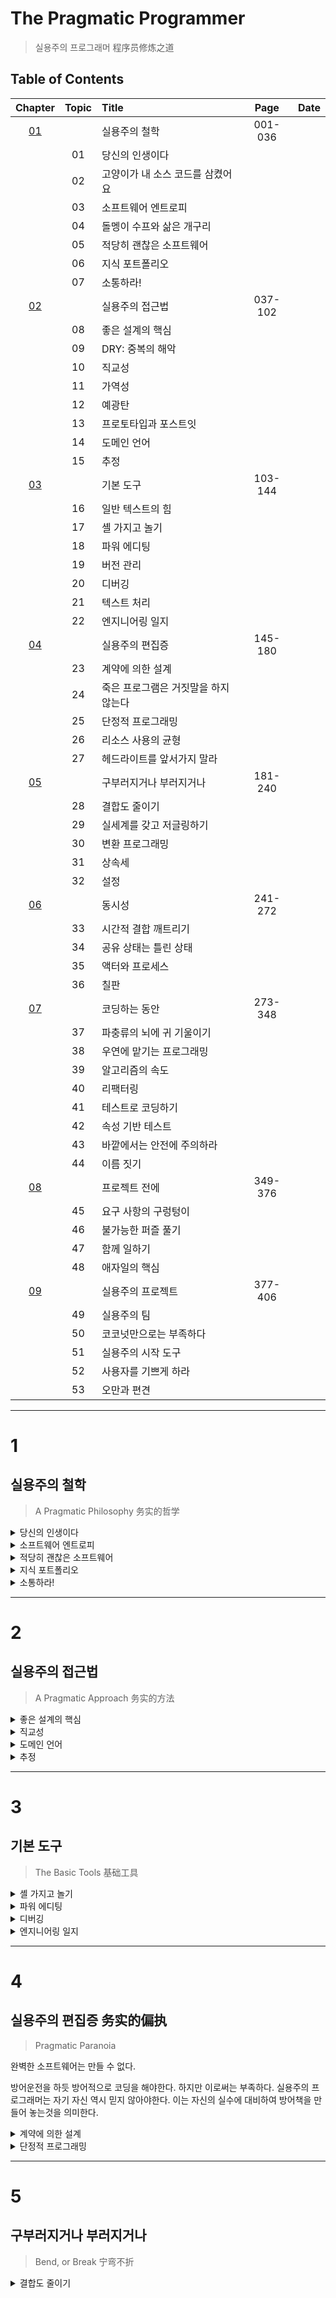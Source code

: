 # The Pragmatic Programmer

> 실용주의 프로그래머 程序员修炼之道

## Table of Contents

| Chapter  | Topic | Title                                |  Page   | Date |
| :------: | :---: | :----------------------------------- | :-----: | :--: |
| [01](#1) |       | 실용주의 철학                        | 001-036 |      |
|          |  01   | 당신의 인생이다                      |         |      |
|          |  02   | 고양이가 내 소스 코드를 삼켰어요     |         |      |
|          |  03   | 소프트웨어 엔트로피                  |         |      |
|          |  04   | 돌멩이 수프와 삶은 개구리            |         |      |
|          |  05   | 적당히 괜찮은 소프트웨어             |         |      |
|          |  06   | 지식 포트폴리오                      |         |      |
|          |  07   | 소통하라!                            |         |      |
| [02](#2) |       | 실용주의 접근법                      | 037-102 |      |
|          |  08   | 좋은 설계의 핵심                     |         |      |
|          |  09   | DRY: 중복의 해악                     |         |      |
|          |  10   | 직교성                               |         |      |
|          |  11   | 가역성                               |         |      |
|          |  12   | 예광탄                               |         |      |
|          |  13   | 프로토타입과 포스트잇                |         |      |
|          |  14   | 도메인 언어                          |         |      |
|          |  15   | 추정                                 |         |      |
| [03](#3) |       | 기본 도구                            | 103-144 |      |
|          |  16   | 일반 텍스트의 힘                     |         |      |
|          |  17   | 셸 가지고 놀기                       |         |      |
|          |  18   | 파워 에디팅                          |         |      |
|          |  19   | 버전 관리                            |         |      |
|          |  20   | 디버깅                               |         |      |
|          |  21   | 텍스트 처리                          |         |      |
|          |  22   | 엔지니어링 일지                      |         |      |
| [04](#4) |       | 실용주의 편집증                      | 145-180 |      |
|          |  23   | 계약에 의한 설계                     |         |      |
|          |  24   | 죽은 프로그램은 거짓말을 하지 않는다 |         |      |
|          |  25   | 단정적 프로그래밍                    |         |      |
|          |  26   | 리소스 사용의 균형                   |         |      |
|          |  27   | 헤드라이트를 앞서가지 말라           |         |      |
| [05](#5) |       | 구부러지거나 부러지거나              | 181-240 |      |
|          |  28   | 결합도 줄이기                        |         |      |
|          |  29   | 실세계를 갖고 저글링하기             |         |      |
|          |  30   | 변환 프로그래밍                      |         |      |
|          |  31   | 상속세                               |         |      |
|          |  32   | 설정                                 |         |      |
| [06](#6) |       | 동시성                               | 241-272 |      |
|          |  33   | 시간적 결합 깨트리기                 |         |      |
|          |  34   | 공유 상태는 틀린 상태                |         |      |
|          |  35   | 액터와 프로세스                      |         |      |
|          |  36   | 칠판                                 |         |      |
| [07](#7) |       | 코딩하는 동안                        | 273-348 |      |
|          |  37   | 파충류의 뇌에 귀 기울이기            |         |      |
|          |  38   | 우연에 맡기는 프로그래밍             |         |      |
|          |  39   | 알고리즘의 속도                      |         |      |
|          |  40   | 리팩터링                             |         |      |
|          |  41   | 테스트로 코딩하기                    |         |      |
|          |  42   | 속성 기반 테스트                     |         |      |
|          |  43   | 바깥에서는 안전에 주의하라           |         |      |
|          |  44   | 이름 짓기                            |         |      |
| [08](#8) |       | 프로젝트 전에                        | 349-376 |      |
|          |  45   | 요구 사항의 구렁텅이                 |         |      |
|          |  46   | 불가능한 퍼즐 풀기                   |         |      |
|          |  47   | 함께 일하기                          |         |      |
|          |  48   | 애자일의 핵심                        |         |      |
| [09](#9) |       | 실용주의 프로젝트                    | 377-406 |      |
|          |  49   | 실용주의 팀                          |         |      |
|          |  50   | 코코넛만으로는 부족하다              |         |      |
|          |  51   | 실용주의 시작 도구                   |         |      |
|          |  52   | 사용자를 기쁘게 하라                 |         |      |
|          |  53   | 오만과 편견                          |         |      |

---

# 1

## 실용주의 철학

> A Pragmatic Philosophy 务实的哲学

<details><summary>당신의 인생이다</summary>

> It’s Your Life 人生是你的

우리의 인생은 우리가 만들어야 한다. 불만에 갖혀있지 말고 변화를 시도하라.

구직자에게 주도권이 있는 직업 순위중 소프트웨어 개발자는 윗부분에 위치한다.

변화를 피하지 말고 직접 부딪혀라. 주도적으로 행동하여 기회를 잡기.

- 기술에 뒤쳐지는 것 같음 → 여가 시간을 쪼개 공부하기
- 원격 근무를 하고 싶음 → 가능한지 물어보기 → 다른 곳 찾기

</details>

<details><summary>소프트웨어 엔트로피</summary>

> Software Entropy 软件的熵

- Software Entropy  
  소프트웨어의 복잡성이나 무질서도를 측정하는 메트릭.
  - Entropy: 시스템/데이터의 무질서도.
    - 엔트로피 높음: 무질서함이 높음
      - 유지보수 난이도 ↑
      - 버그 발생 ↑
      - 확장 난이도 ↑
    - 엔트로피 낮음: 정돈되고 구조화된 상태

소프트웨어 무질서도가 증가하면서 소프트웨어 부패가 심해진다.

- 소프트웨어 부패 == 기술 부채

소프트웨어에서도 깨진창문 이론이 적용된다.

- 소프트웨어에서의 깨진 창문:

  - 나쁜 설계.
  - 잘못된 결정.
  - 형편없는 코드.
  - 경영상의 잘못된 결정.

- '나중에'란 없다, 발견한 즉시 깨진 창문을 수리해야 한다.
  - 고칠 시간 부족: 판자로 덮어두기라도 하기
    - 주석처리, dummy 데이터로 교체 등
- 방치는 부패를 가속화 시킴.

</details>

<details><summary>적당히 괜찮은 소프트웨어</summary>

> Good-Enough Software 够好即可的软件

필요 이상으로 소프트웨어를 좋게 만드려다 되려 망칠 수 있다, `적당히 괜찮은` 소프트웨어를 만들도록 해보자.

- 적당히 괜찮은:

  - 짧은 작업기간 안에 만든, 마음에 평화를 유지할 수 있는 수준.

- 생각해보기:
  1. 사용자는 모든 버그를 제거할 때까지 기다릴 수 있을까?
  1. 복잡한 소프트웨어를 사용하면서 어느 정도의 버그는 감내할까?
  1. 아니면 결함이 더 적은 간단한 소프트웨어를 선택할까?

### 타협 과정에 사용자를 참여시켜라

- 소프트웨어가 얼마나 좋아야 하는지?
- 품질을 요구 사항으로 만들어라.
- 주의할 점: 불가능한 시간 약속을하지 않기.
  - 시스템 풀질 저하.
  - 되려 기본적인 것이 빠질 수 도 있음.
  - 전문가답지 못함.

### 멈춰야 할 때를 알라

- 프로그래밍은 그림 그리기와 유사하다.
  - 세부 묘사를 멈추지 않고 지속하고 지속하다보면 그림이 망가지듯 완벽해 보이지 않는 프로그램이더라도 적당한 때 작업을 멈추자.
- 기능 블로트(feature bloat)를 주의할 것.
  - 필요 이상의 많은 기능 == 늘어나는 버그 및 높아지는 보안 취약점
    - 복잡한 사용자 인터페이스.
    - 학습 곡선의 증가.
    - 유지보수 비용의 증가.
  - 기능 블로트 방지하는 법:
    - 핵심 기능에 집중.
    - 사용자의 요구를 이해할 것.

</details>

<details><summary>지식 포트폴리오</summary>

> Your Knowledge Portfolio 知识组合

`지식에 대한 투자가 언제나 최고의 이윤을 낸다. - Benjamin Franklin`

지식과 경험은 중요한 자산이지만 기한이 있는 자산이다. 전략 자산으로서 새로운 것을 배우는 능력을 키워야 한다.

지식 포트폴리오는 투자 포트폴리오 관리와 유사.

- 주기적인 투자
  - 지식 향상을 위해 주기적으로 시간과 노력을 투자.
- 다각화
  - 여러 분야와 주제에 걸쳐 넓은 범위의 지식을 확보.
  - 현재 작업에 사용하는 기술에 관해서는 깊이있게 알아야 함.
- 리스크 관리
- 싸게 사서 비싸게 팔기
  - 저평가된 지식 찾기: 새롭게 떠오르는 기술이 인기를 끌기 전에 미리 알고 학습보기.
- 검토 및 재조정

### 목표

- 매년 새로운 언어를 최소 하나는 배워라.
  - 다른 언어는 동일한 문제를 다르게 풀기에 사고 확장에 도움이 됨.
- 기술 서적을 한 달에 한 권씩 읽어라.
  - 현재 프로젝트와 관련 있는 주제의 기술 서적을 읽기.
- 기술 서적이 아닌 책도 읽어라.
  - 사람에 관한 이해를 돕는 책.
- 수업을 들어라.
- 지역 사용자 단체나 모임에 참여하라.
  - 고립은 경력에 치명적.
  - 회사밖 사람들과의 네트워킹.
- 다른 환경에서 실험해 보라.
- 요즘 흐름을 놓치지 말라.
  - 기술 뉴스, 게시물 등.

배운 지식들을 교접하여, 현재 프로젝트에 적용해 보자.

### 비판적 사고

Input된 지식에 대해 비판적으로 분석하기.

- 왜냐고 다섯번 묻기
  - 왜라는 질문은 근본 원인에 가깝게 갈 수 있도록 한다.
- 누구에게 이익이 되나?
  - 돈의 흐름을 보면 분석이 쉬워짐.
- 어떤 맥락인가?
  - 전제 조건은 무엇인가?
  - 장기, 단기적 여파는 무엇인가?
- 언제 혹은 어디서 효과가 있을까?
- 왜 이것이 문제인가?

</details>

<details><summary>소통하라!</summary>

> Communicate! 交流！

실용적인 발상과 훌륭한 아이디어는 소통 없이는 아무 효용이 없다.

개발자는 여러 입장에서 소통할 수 있어야 한다.

### 청중을 알라

- 청중에 맞추어 전달하려는 내용을 잘 전달하고 있는가?
- 청중의 요구, 관심, 그리고 능력 이해하기.
- 피드백 모으기.
  - 질문을 기다리기보단 먼저 묻기.

### 말하고 싶은 게 무엇인지 알라

> `상대가 무엇을 원하는지 알았다면 원하는 것을 이루어 주자.`

- 무엇을 말할지 미리 계획하기.
  - 개요 작성.
  - 자문.
  - 내용 다듬기.

### 때를 골라라

- 청중이 듣기 적합한 때를 골라야 한다. 말하는 시점도 중요.

### 스타일을 골라라

- 청중에 알맞는 전달 스타일을 고르자.
- 상대방의 기술 수준 파악하기.
  - 전문가? 신참? etc.

### 멋져 보이게 하라

- 매력적이게 보이도록 하는 것도 중요.
  - 스타일과 레이아웃 신경쓰기.
  - 맞춤법 확인.
  - 일관된 결과물 만들기.

### 청중을 참여시켜라

- 가능하다면 독자가 문서 초안에 참여하도록 할것.
  - 피드백 받기.
  - 요구 사항 확인하기.

### 경청하라

- 경청 받고 싶으면 우선 경청해줄 것.
- 회의를 대화로 바꾸는 것도 좋은 방법.

### 응답하라

- 이메일과 음성 메시지에 답 빼먹지 말고 할 것.
  - 그냥 넘어가는 무례함을 범하지 않기.

### 문서화

- 문서작업은 불가피하기 해야 할 일이 아니다.
  - `문서를 애초부터 포함하고, 나중에 집어넣으려고 하지 말라.`
- 외부로 노출하는 함수에는 주석을 달자.
- 코드의 주석:
  - 코드의 용도와 목적.
  - e.g. 기술적인 절충점, 어떤 결정의 이유, 폐기한 다른 대안 etc.

</details>

---

# 2

## 실용주의 접근법

> A Pragmatic Approach 务实的方法

<details><summary>좋은 설계의 핵심</summary>

> The Essence of Good Design 优秀设计的精髓

`좋은 설계는 나쁜 설계보다 바꾸기 쉽다.`

### ETC는 규칙이 아니라 가치

> 가치: 결정을 내릴 수 있게 도움을 줌.

- ETC: Easier to Change 容易变更
  - 결합도 줄이기
  - 단일 책임 원칙 (single responsibility principle)
    - 모듈 하나만 바꾸면 됨.
  - 좋은 이름 짓기
    - 코드르 바꾸기 위해서는 코드를 읽어야 함. 좋은 이름 → 코드를 읽기 좋게 만듬.

**습관화 하기:**

- 코드 작성/변경 시 자신에게 질문: `'방금 적용한 부분으로 인해 전체 시스템을 바꾸기 쉽게 했을까? 아님 어렵게 만들었을까?'`

**현재 시스템, 코드의 요구사항 또는 기능이 어떤 모습으로 변화될 지 잘 모르겠을 경우:**

- ETC 의 길을 택할 것.
  - 모든 코드를 교체할 수 있게 작성. (극단적으로 보이더라도...)
  - 코드의 결합도 ↓
  - 응집도 ↑

</details>

<details><summary>직교성</summary>

> Orthogonality 正交性

<img src="https://github.com/8luebottle/Dev-Bookshelf/assets/48475824/984e63a1-a138-4cd3-941e-f8e75f79ddc0" alt="Orthogonality" title="Orthogonality" width="300">

- 직각으로 만나는 두 직선은(직교) 독립적이다.

  - 직교성을 지닌 기능은 독립적이어서 서로 영향을 주지 않는다.
  - 결합도 줄이기.
  - 종속성이 없으므로 유지보수가 수월함.
  - 자족적(self-contained)인 컴포넌트

- 관련 없는 것들 간에 서로 영향이 없도록 하라.

**직교적 시스템의 장점:**

- 생산성 향상

  - 고쳐야 하는 코드가 줄어들어 개발 시간과 테스트 시간이 줄어듬.
  - 높은 재사용성: 시스템이 느슨하게 결합되어 있으므로 재조합 및 개량이 쉬워짐.

- 리스크 감소

  - 감염된 코드가 격리되어 있음.
  - 시스템이 잘 꺼지지 않음.
  - 테스트 설계/실행이 수월함.
  - 제품/플랫폼에 덜 종속됨.

**설계:**

- 설계가 직교적인지 확인하는 법:
  - `특정 기능에 대한 요구 사항을 변경하는 경우 몇 개의 모듈이 영향을 받는가?`
    - 직교적이라면 답은 하나, 아니라면 여러개.

**툴킷과 라이브러리**

- 외부 툴을 도입시 주의해야 한다. 툴킷이나 라이브러리가 시스템의 직교성을 해치지는 않는지 확인 필요.

**코딩:**

> 코딩시 직교성 유지하는 법

- 코드의 결합도 줄이기
  - 부끄럼쟁이 코드 작성하기.
    - 불필요한 것은 다른 모듈에 보여주지 X.
    - 다른 모듈에 의존하지 않는 코드 작성하기.
- 전역 데이터 피하기
  - 전역 데이터를 참조한다는 것은 해당 데이터를 공유하는 다른 컴포넌트와 묶인다는 것.
  - 싱글턴 사용도 주의. 불필요한 결합을 만들 수 있음.
- 유사한 함수 피하기.
  - 중복된 코드는 문제가 있다는 증거.

Refactoring: 자신이 작성하는 코드를 항상 비판적으로 바라보고 코드의 구조와 직교성을 위해 노력할 것.

</details>

<details><summary>도메인 언어</summary>

> Domain Languages 领域语言

도메인 언어: 특정 도메인의 문제 영역에 특화된 프로그래밍 언어.

`언어의 한계가 곧 자기 세계의 한계다. -Ludwig Wittgenstein`

- 컴퓨터 언어는 문제 및 의사소통에 대해 생각하는 방식에 영향을 미친다.
  - Static Typed, Dynamic Typed
  - Early Binding, Late Binding
  - Functional, Object-Oriented
- 문제 도메인에 가깝게 프로그래밍 하라.

- 도메인과 언어:
  - 데이터베이스: SQL
  - 통계, 분석: R
  - 수치 계산, 과학적 컴퓨팅: MATLAB
  - 논리 프로그래밍: Prolog
    - 공학, 수학, 데이터 분석 etc
  - 웹: JavaScript
  - iOS, macOS: Switft

</details>

<details><summary>추정</summary>

> Estimating 估算

추정하는 법 배우기, 추정 능력 개발하기.

### 얼마나 정확해야 충분히 정확한가?

> 추정의 답변의 단위는 아래 처럼

| 기간       | 추정의 단위       |
| ---------- | ----------------- |
| 1-15 일    | 일                |
| 3-6 주     | 주                |
| 8-20 주    | 달                |
| 20 주 이상 | 다시 생각해 볼 것 |

### 추정치는 어디에서 나오는가?

추정 비법:

- 관련 일을 해본적 있는 사람에게 물어보기.

- 무엇을 묻고 있는지 이해하라

  - 상대가 무엇을 묻고 있는가?
  - 도메인에 존재하는 조건(scope)에 대해 알기.

- 시스템의 모델을 만들어라

  - 시스템을 어떻게 구현하느냐에 관한 밑그림.
  - 해당 과정에서 미처 몰랐던 패턴이나 프로세스를 발견할 수도 있음.

- 모델을 컴포넌트로 나눠라

  - 컴포넌트로 분해.
  - 컴포넌트들의 상호작용을 수식으로 기술.

- 각 매개 변수에 값을 할당하라

  - 컴포넌트의 매개변수.
  - 매개변수의 값을 최대한 정확히 산출해 내기.

- 답을 계산하라

  - 주요 매개 변수들의 값을 바꾸어가며 계산해보기.

- 여러분의 추정 실력을 기록하라

  - 계산했던 추정치를 기록해놓고 나중에 비교해보자. 추정 값이 실제 결과와 얼마나 비슷했는가?
    - 오차 범위가 큰 경우: 왜? 무엇때문에 범위가 이렇게 벌어지게 되었을까?

### 프로젝트 일정 추정하기

> 불확실성을 줄이는 방법 알아보기.

- 프로그램 평가 검토 기법(Program Evaluation Review Technique)

  - 낙관적 추정치(Optimistic Estimate):
    - 가장 이상적 조건에서 소요되는 최소 시간으로 예상되는 값.
  - 비관적 추정치(Pessimistic Estimate):
    - 예상대로 진행되지 않을 경우 소요되는 최대 시간으로 예상되는 값.
  - 기대값(Expected Value):
    - 낙관적 추정치와 비관적 추정치 사의의 중간 값.

- 요구사항 확인하기.
- 위험을 분석하고 위험도가 높은 부분을 우선 하기.
- 설계, 구현, 통합.
- 사용자와 함께 검증하기.

어찌되었건 해본적이 없는 프로젝트라면 어림짐작 일정이기 마기.

- 초기 기능 구현, 테스트 이후 이를 첫번째 반복 주기로 삼을것. → 반복 및 조정

</details>

---

# 3

## 기본 도구

> The Basic Tools 基础工具

<details><summary>셸 가지고 놀기</summary>

> Shell Games Shell 游戏

목수의 작업대처럼 프로그래머의 작업대는 shell 이다.

- `GUI의 환경의 기능은 일반적으로 설계자가 의도한 범위를 넘어설 수 없다.`

  - GUI 장점: WYSIWYG (What You See Is What You Get)
  - GUI 단점: WYSIAYG (What You See Is All You Get)

- Shell 에 익숙해지면 생산성도 상승한다.
  - 자동화와 스크립팅
  - 강력한 명령어
    - 복잡한 작업을 단일 명령어로
  - 리소스 효율성
    - 텍스트 기반
  - 빠른 작업 흐름

</details>

<details><summary>파워 에디팅</summary>

> Power Editing 加强编辑能力

여러개의 에디터를 사용해도 상관이 없지만 사용법에 익숙해야 한다.

`에디터를 유창하게 쓸 수 있게 하라`:

- 의식하지 않고 사용 할 수 있도록.
- 명령어 배우기.
- 확장 기능 찾아보기.

</details>

<details><summary>디버깅</summary>

> Debugging 调试

### 디버깅의 심리

- 공략 마음가짐: 디버깅 == 문제 풀이
- 타인의 버그 발견 후 비난하는 것이 아닌 문제를 고치는데 주력할 것.

### 디버깅 사고방식

- 가장 속이기 쉬운 사람은 자기 자신이다. (Edward Bulwer-Lytton)
  - 근시안 벗어나기:
    - 한 발짝 물러나 버그라고 생각하는 증상의 원인이 무엇인지 생각할 것.
    - 실제 문제는 표면에 보이지 않을 수 있다는 것을 염두에 둘 것.
    - 문제의 근본 원인을 찾고자 할 것.

### 실마리 찾기

- 빌드부터:
  - 디버깅 전 문제 없이 빌드되는 지 확인할 것.
  - 컴파일러 경고 수준 제일 높게 맞추기.
    - 컴퓨터가 대신 찾아 줄 수 있는 문제를 찾아줌으로써 시간 낭비를 줄여주기 때문.
- 관련 자료 모으기:
  - 버그를 보고한자로부터 받은 자료가 불확실/불충분할 경우 필요한 자료 재요구 할 것.
- 경계조건과 최종 사용자의 사용 패턴 모두 테스트 할 것.

### 디버깅 전략

- 버그 재현하기:
  - 제일 좋기로는 `명령어 하나` 로 재현 할 수 있도록 하기.
    - 버그 재현을 위한 단계를 최대한 줄이는 것이 좋다.
- 실패하는 테스트 작성:
  - 실패하는 상황과 그렇지 않은 상황을 분리하는 것은 통찰력을 선사함.
- 오류 메시지 제발 읽을것!
- 이러한 상황엔 이렇게:

  - 이상한 결과:
    - 디버거를 붙여 실패하는 테스트를 이용하여 문제를 재현하며 풀어가기.
    - 디버거에 잘못된 값이 존재하는가?
    - 디버거에서 `호출 스택 이동` 및 `스택의 지역변수 확인하는 법`에 관해 숙달해 놓기.
    - 메모하며 풀기.
      - 추적용: 시간 낭비를 줄여줌.
  - 입력값에 따라 바뀔 때:
    - 이진분할 사용:
      - 스택 프레임을 하나하나 보는 것 보다 더 빠른 방법일 수 있음.
  - 릴리즈 사이에 발생한 문제:
    - 이진분할 사용하기.
      - 분할 정복(divide and conquer)

- 그외의 방법:

  - 로깅과 트레이싱
    - 로깅 메시지는 규칙적이고 일관되게 작성 할 것.
      - 메시지 자동 분석에 도움이 됨.
  - 고무 오리
  - 소거법

- 가정하지 말고 증명할 것.

  - 버그를 고치는데서 끝나서는 안된다.
    - 자문하기:
      - 왜 이 문제가 더 일찍 발견되지 않았을까?
      - 해당 버그를 수정하는데 왜 오랜시간이 걸렸을까?
      - 비슷한 버그가 존재하지 않을까?
      - 다음번에는 어떻게 더 쉽게 고칠 수 있지?
    - 테스트 작성하기.
    - 토론하기:
      - 누군가의 잘못된 가정으로 발생한 버그라면 팀과 함께 토론하기. (다른 팀원들도 동일한 실수를 방지시키기 위해)

- 디버깅 체크리스트 작성하기.

</details>

<details><summary>엔지니어링 일지</summary>
> Engineering Daybooks 工程日记

- 일지가 주는 장점:
  - 기억보단 기록이 더 믿을만함.
  - 진행중인 작업과 직접적인 관계가 없는 발상을 쌓아 둘 수 있음.
    - 진행중인 일 먼저 작업 이후에 잊지 않고 처리하는데 도움됨.
  - 고무 오리와 같은 역할.
    - 작업하던 일을 돌아 볼 수 있게 해줌.
  - 과거의 내가 어떤 일을 했는지 알 수 있게 해줌.

</details>

---

# 4

## 실용주의 편집증 务实的偏执

> Pragmatic Paranoia

완벽한 소프트웨어는 만들 수 없다.

방어운전을 하듯 방어적으로 코딩을 해야한다. 하지만 이로써는 부족하다. 실용주의 프로그래머는 자기 자신 역시 믿지 않아야한다. 이는 자신의 실수에 대비하여 방어책을 만들어 놓는것을 의미한다.

<details><summary>계약에 의한 설계</summary>

> Design by Contract 契约式设计

정직한 거래 보장하는 법: 계약

### DBC

> Design By Contract 계약에 의한 설계

- 프로그램의 정확성을 확보.

  - 정확성: 자신이 하는 일이라고 주장하는 것보다 많지도 적지도 않게 딱 그만큼만 하는 프로그램.

- 선행조건(Precondition)

  - 메서드/함수가 호출되기 전에 만족해야하는 조건.
  - 조건 위반시 호출되지 않아야 함.
  - 호출자:
    - 제대로 된 데이터 전달하기.
    - 호출 순서, 상태에 대한 요구사항 명시.

- 후행조건(Postcondition)

  - 루틴이 끝난 후에 보장되어야 하는 조건.
  - 무한반복은 허용되지 않음.
  - 함수/메서드 반환값이나 상태 변경과 관련된 요구사항 명시.

- 클래스 불변식(Class Invariant)

  - 클래스의 객체가 생성되고 유지되는 동안 만족해야하는 조건.
  - 객체의 상태와 관련된 불변적 특성을 명시.
    - 객체의 특정 속성은 항상 유지되어야 한다.

- DBC를 잘 지원하는 언어: Clojure

  - Clojure 언어의 특성
    - Assert 매크로
      - assert 매크로를 통해 사전조건, 사후조건을 검사.
    - Spec 시스템
      - 데이터의 구조와 유효성 검사.
    - Immutable 데이터
      - 불변성을 가진 데이터 구조를 강조. 클래스 불변식을 유지할 수 있도록 도움.
    - REPL 환경

- 게으름뱅이 코드: `시작하기 전에 자신이 수용할 것은 엄격하게 확인하고, 내어 줄 것에 대해서는 최소한도를 약속하는 것.`

- DBC Vs. TDD

  > DBC 와 TDD 모두 가치있는 방법론이다.

  |                  | DBC                                               | TDD                                             |
  | ---------------- | ------------------------------------------------- | ----------------------------------------------- |
  | Concept          | 컴포넌트 간의 계약을 기반                         | 테스트를 중심으로 개발                          |
  | Goal             | 소프트웨어의 정확성과 신뢰성 확보                 | 버그를 줄이고 안정적인 소프트웨어 개발          |
  | Focus            | 사전조건, 사후조건, 클래스 불변식에 초점          | 테스트 케이스 작성 및 검증 중심                 |
  | Testing          | 컴포넌트의 사전조건과 사후조건 검증을 중심으로 함 | 테스트 케이스 작성 및 검증을 중심으로 함        |
  | Purpose          | 코드의 정확성과 신뢰성을 확보하기 위함            | 코드의 품질을 향상시키고 버그를 최소화하기 위함 |
  | Execution Timing | 설계 단계에서 계약 명시 및 검증                   | 개발 단계에서 테스트 케이스 작성 및 검증을 진행 |
  | Advantages       | 정확성과 신뢰성을 높일 수 있음                    | 코드 품질 향상 및 초기 버그 발견 가능           |
  | Disadvantages    | 컨트랙트 작성 및 유지에 추가적인 비용 발생        | 테스트 케이스 작성에 추가적인 시간과 노력 필요  |

- DBC 구현

  - 코드 작성전 생각하기:

    - 유효한 입력 범위는?
    - 경계 조건(Boundary Condition)은?
      - 입력, 출력, 동작 범위의 끝 부분에 해당하는 조건
    - 루틴은 무엇을 전달할까?

  - 단정문:
    - 프로그램의 특정 지점에서 조건을 검증. 해당 조건이 True 인지 확인.
    - 이를 통해 코드의 정확성을 검증, 예회 상황 식별.

- DBC와 일찍 멈추기

  - `문제를 찾고 원인을 밝히기 위해서는 사고가 난 지점에서 일찍 멈추는 것이 유리하다.`
    - 문제가 발생한 지점에서 바로 멈추어 추가 연산을 중단시킴.
    - 멈춘 부분에서부터 오류 분석, 원인 파악. 즉 조기에 발견하여 신속하게 대응하기 위함.

- 의미론적 불변식
  - 의미론적:
    - 조건이 프로그램의 의미 또는 의도에 부합하는지?
  - 불변식:
    - 프로그램의 실행 중에 변하지 않아야 하는 조건
  - 명확하고 모호한 점이 없도록 서술.

</details>

<details><summary>단정적 프로그래밍</summary>

> Assertive Programming 断言式编程

`그런 일은 절대 일어날 리 없어` 라는 생각 버리기. 제일 간단하기로는 단정문 사용하기.

- 오류처리가 되야 하는 부분에서는 단정문을 사용하지 않기.
- 결코 일어나면 안되는 것들의 경우 단정문을 사용할 것.
  - 코드가 예상대로 동작하는지 확인하기 위한 목적으로 사용.

</details>

---

# 5

## 구부러지거나 부러지거나

> Bend, or Break 宁弯不折

<details><summary>결합도 줄이기</summary>

> Decoupling 解耦

- 높은 결합도는 변경의 적.
  - 결합도가 높을 수록 변경해야하는 것들도 증가.
  - 소프트웨어는 다리(bridge) 와 반대로 설계를 해야한다. 즉, 단단한 구조가 아닌 언제든 형태를 유연하게 바꿀 수 있도록.

하지만 결합은 두 개의 코드 조각이 무언가를 공유할 시 일어날 수 밖에 없다.

### 열차 사고(train wreck)

> 메소드 호출이 열차의 모습처럼 연쇄적으로 이어져 있는 모습을 생각해보라.

```java
public void applyDiscount(customer, order_id, discount) {
  totals = customer
           .order
           .find(order_id)
           .getTotals();
  totals.grandTotal = totals.grandTotal - discount;
  totals.discount = discount;
}
```

- 메서드의 속성들이 모두 연결되어 있는 상태.

열차 사고 개선법: 묻지 말고 말하라(Tell, Don't Ask)

- e.g. `.order.find(order_id)` 주문 컬렉셕을 가져와 주문을 찾으면 안됨. 고객 객체에서 바로 주문 객체를 가져와야 함.
- 묻는것:

  - 다른 객체에게 정보 요청하기.
  - 다른 객체에게 상태 물어보기.
  - 객체 간의 의존성 생성, 객체가 다른 객체의 내부 상태에 접근해야 한다.
    - 캡슐화와 정보 은닉 원칙을 위반하는 꼴.

- 말하는 것:

  - 다른 객체에게 명령을 내리는 것.
    - 객체간의 느슨한 결합.
    - 정보 은닉.

- 데메테르 법칙(Law of Demeter)
  - 객체는 자신이 직접 알고 있는 객체에게만 메서드 호출을 해야 함.
    - 객체는 자신이 갖고 있는 메서드만 호출.
    - 객체는 다른 객체의 상태를 직접 할거나 접근해서는 안됨.
    - 객체는 다른 객체의 내부 구조를 알거나 다른 객체의 내부 메서드를 호출해서는 안됨.
  - 메서드 호출을 엮지 말라.
    - 무언가에 접근시 "." 연산자를 하나만 쓰도록 노력할 것.
      - 예외: 엮는 것들이 절대로 바뀌지 않을 것이라면 이 규칙을 지키지 않아도 됨.

### 글로벌화의 해악

어디서나 접근할 수 있는 데이터: 컴포넌트 간의 결합을 만들어 냄.

`전역 데이터를 피하라`:

- 모든 메서드안에서 사용할 수 있는 전역데이터는 모든 메서드에 매개 변수가 추가된 것과 같은 효과를 만든다.
  - 글로벌 데이터의 변경이 의도치 않은 영향을 줄 수 있다.
  - 글로벌 데이터에 대핸 의존성으로 테스트/디버깅이 어렵게 된다.

싱글턴도 전역데이터:

- 외부로 노출된 인스턴스 변수가 있는 싱글턴 또한 전역데이터.

외부 리소스도 전역 데이터:

- 수정 가능한 외부 리소스

### 결국은 모두 ETC

- 결합을 낮추어 바꾸기 쉬운 코드로 만들어야 한다. 하나를 바꿈으로 다른 곳에 영향이 끼치지 않도록.

</details>
